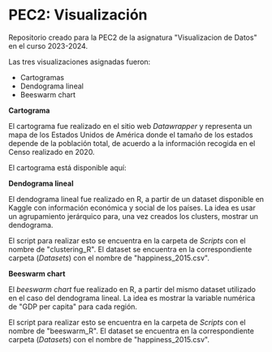 # PEC2: Visualización
Repositorio creado para la PEC2 de la asignatura "Visualizacion de Datos" en el curso 2023-2024.

Las tres visualizaciones asignadas fueron:
* Cartogramas
* Dendograma lineal
* Beeswarm chart

**Cartograma**

El cartograma fue realizado en el sitio web *Datawrapper* y representa un mapa de los Estados Unidos de América donde el tamaño de los estados depende de la población total, de acuerdo a la información recogida en el Censo realizado en 2020.

El cartograma está disponible aquí:

**Dendograma lineal**

El dendograma lineal fue realizado en R, a partir de un dataset disponible en Kaggle con información económica y social de los países. La idea es usar un agrupamiento jerárquico para, una vez creados los clusters, mostrar un dendograma.

El script para realizar esto se encuentra en la carpeta de *Scripts* con el nombre de "clustering_R". El dataset se encuentra en la correspondiente carpeta (*Datasets*) con el nombre de "happiness_2015.csv".

**Beeswarm chart**

El *beeswarm chart* fue realizado en R, a partir del mismo dataset utilizado en el caso del dendograma lineal. La idea es mostrar la variable numérica de "GDP per capita" para cada región.

El script para realizar esto se encuentra en la carpeta de *Scripts* con el nombre de "beeswarm_R". El dataset se encuentra en la correspondiente carpeta (*Datasets*) con el nombre de "happiness_2015.csv".

